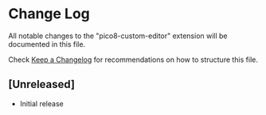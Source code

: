 # Change Log

All notable changes to the "pico8-custom-editor" extension will be documented in this file.

Check [Keep a Changelog](http://keepachangelog.com/) for recommendations on how to structure this file.

## [Unreleased]

- Initial release